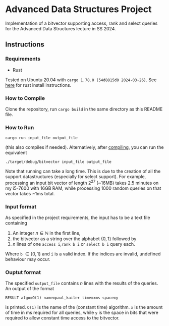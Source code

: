 # Advanced Data Structures Project

Implementation of a bitvector supporting access, rank and select queries for the Advanced Data Structures lecture in SS 2024.

## Instructions

### Requirements

* Rust 

Tested on Ubuntu 20.04 with 
`cargo 1.78.0 (54d8815d0 2024-03-26)`.
See [here](https://www.rust-lang.org/tools/install) for rust install instructions.

### How to Compile

Clone the repository, run `cargo build` in the same directory as this README file.

### How to Run

```
cargo run input_file output_file
```

(this also compiles if needed). Alternatively, after [compiling](#how-to-compile), you can run the equivalent

```
./target/debug/bitvector input_file output_file
```

Note that running can take a long time.
This is due to the creation of all the support datastructures (especially for select support).
For example, processing an input bit vector of length $2^{27}$ (~16MB) takes 2.5 minutes on my i5-7600 with 16GB RAM, while processing 1000 random queries on that vector takes ~1ms total.

### Input format

As specified in the project requirements, the input has to be a text file containing

1. An integer $n \in \mathbb{N}$ in the first line,
2. the bitvector as a string over the alphabet $\{0,1\}$ followed by
3. $n$ lines of one `access i`,`rank b i` or `select b i` query each.

Where `b` $\in \{0,1\}$ and `i` is a valid index.
If the indices are invalid, undefined behaviour may occur.

### Ouptut format

The specified `output_file` contains $n$ lines with the results of the queries.
An output of the format
```
RESULT algo=O(1) name=paul_kailer time=xms space=y
```
is printed.
`O(1)` is the name of the (constant time) algorithm. `x` is the amount of time in ms required for all queries, while `y` is the space in bits that were required to allow constant time access to the bitvector.